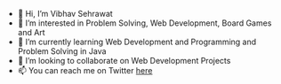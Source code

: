 - 👋 Hi, I’m Vibhav Sehrawat
- 👀 I’m interested in Problem Solving, Web Development, Board Games and Art
- 🌱 I’m currently learning Web Development and Programming and Problem Solving in Java
- 💞️ I’m looking to collaborate on Web Development Projects
- 📫 You can reach me on Twitter [here](https://twitter.com/VibhavS85)

<!---
Vibhav201/Vibhav201 is a ✨ special ✨ repository because its `README.md` (this file) appears on your GitHub profile.
You can click the Preview link to take a look at your changes.
--->
